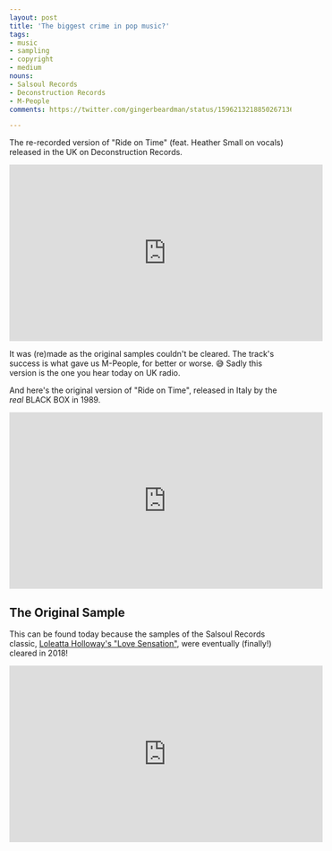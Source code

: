 ```yaml
---
layout: post
title: 'The biggest crime in pop music?'
tags:
- music
- sampling
- copyright
- medium
nouns:
- Salsoul Records
- Deconstruction Records
- M-People
comments: https://twitter.com/gingerbeardman/status/1596213218850267136

---
```


The re-recorded version of "Ride on Time" (feat. Heather Small on vocals) released in the UK on Deconstruction Records.

<iframe width="560" height="315" src="https://www.youtube.com/embed/3PFPAGa_iRs" title="YouTube video player" frameborder="0" allow="accelerometer; autoplay; clipboard-write; encrypted-media; gyroscope; picture-in-picture" allowfullscreen></iframe>

It was (re)made as the original samples couldn't be cleared. The track's success is what gave us M-People, for better or worse. 😅  Sadly this version is the one you hear today on UK radio.

And here's the original version of "Ride on Time", released in Italy by the _real_ BLACK BOX in 1989. 

<iframe width="560" height="315" src="https://www.youtube.com/embed/R3aW9kkfvWk" title="YouTube video player" frameborder="0" allow="accelerometer; autoplay; clipboard-write; encrypted-media; gyroscope; picture-in-picture" allowfullscreen></iframe>

## The Original Sample

This can be found today because the samples of the Salsoul Records classic, [Loleatta Holloway's "Love Sensation"](https://www.youtube.com/watch?v=ddsO36srle0), were eventually (finally!) cleared in 2018!

<iframe width="560" height="315" src="https://www.youtube.com/embed/ddsO36srle0" title="YouTube video player" frameborder="0" allow="accelerometer; autoplay; clipboard-write; encrypted-media; gyroscope; picture-in-picture" allowfullscreen></iframe>
